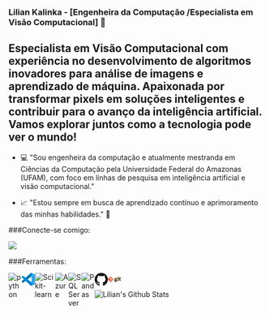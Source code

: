 ### Lilian Kalinka - [Engenheira da Computação /Especialista em Visão Computacional] 👋

## Especialista em Visão Computacional com experiência no desenvolvimento de algoritmos inovadores para análise de imagens e aprendizado de máquina. Apaixonada por transformar pixels em soluções inteligentes e contribuir para o avanço da inteligência artificial. Vamos explorar juntos como a tecnologia pode ver o mundo!



- 💻  "Sou engenheira da computação e atualmente mestranda em Ciências da Computação pela Universidade Federal do Amazonas (UFAM), com foco em linhas de pesquisa em inteligência artificial e visão computacional."  


- 📈 "Estou sempre em busca de aprendizado contínuo e aprimoramento das minhas habilidades." 🤣


###Conecte-se comigo:

[<img align="left"  width="22px" src="https://cdn.jsdelivr.net/npm/simple-icons@3.4.0/icons/linkedin.svg" />](https://www.linkedin.com/in/lilian-kalinka-carvalho-3328a5207)
<br />

###Ferramentas:

<img align="left" alt="python" width="26px" src="https://cdn3.iconfinder.com/data/icons/logos-and-brands-adobe/512/267_Python-512.png" />

<img align="left" alt="visual studio code" width="26px" src="https://raw.githubusercontent.com/github/explore/80688e429a7d4ef2fca1e82350fe8e3517d3494d/topics/visual-studio-code/visual-studio-code.png" />

[<img align="left" alt="Scikit-learn" width="40px" src="https://upload.wikimedia.org/wikipedia/commons/0/05/Scikit_learn_logo_small.svg" />](https://scikit-learn.org/stable/)

<img align="left" alt="Azure" width="26px" src="https://www.parkmycloud.com/wp-content/uploads/2018/02/Azure_.png" />

<img align="left" alt="SQLServer" width="26px" src="https://img.icons8.com/color/2x/microsoft-sql-server.png" />

<img align="left" alt="Pandas" width="26px" src="https://cdn.jsdelivr.net/npm/simple-icons@3.4.0/icons/pandas.svg" />

<img align="left" alt="GitHub" width="26px" src="https://raw.githubusercontent.com/github/explore/78df643247d429f6cc873026c0622819ad797942/topics/github/github.png" />

<img align="left" alt="Git" width="26px" src="https://raw.githubusercontent.com/github/explore/80688e429a7d4ef2fca1e82350fe8e3517d3494d/topics/git/git.png" />

<br />
<br />


<img align="left" alt="Lilian's Github Stats" src="https://github-readme-stats.vercel.app/api?username=kalinkabel&show_icons=true&hide_border=true" />

[linkedin]: https://www.linkedin.com/in/lilian-kalinka-carvalho-3328a5207?lipi=urn%3Ali%3Apage%3Ad_flagship3_profile_view_base_contact_details%3BR7IK5BAHSeGoQ3BlaLbn0A%3D%3D

